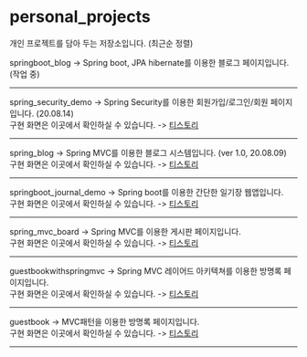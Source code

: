 # personal_projects
개인 프로젝트를 담아 두는 저장소입니다. (최근순 정렬)

springboot_blog -> Spring boot, JPA hibernate를 이용한 블로그 페이지입니다. (작업 중) 
<br>
<hr>
spring_security_demo -> Spring Security를 이용한 회원가입/로그인/회원 페이지 입니다. (20.08.14) <br>
구현 화면은 이곳에서 확인하실 수 있습니다. -> <a href="https://contradicto-lee.tistory.com/entry/200814-Spring-Security-%EA%B5%AC%ED%98%84"> 티스토리 </a>
<hr>

spring_blog -> Spring MVC를 이용한 블로그 시스템입니다. (ver 1.0, 20.08.09) <br>
구현 화면은 이곳에서 확인하실 수 있습니다. -> <a href="https://contradicto-lee.tistory.com/entry/200811-Spring-MVC%EB%A5%BC-%EC%9D%B4%EC%9A%A9%ED%95%9C-%EB%B8%94%EB%A1%9C%EA%B7%B8-%EC%8B%9C%EC%8A%A4%ED%85%9C-10">티스토리</a>
<hr>

springboot_journal_demo -> Spring boot를 이용한 간단한 일기장 웹앱입니다. <br>
구현 화면은 이곳에서 확인하실 수 있습니다. -> <a href="https://contradicto-lee.tistory.com/entry/dfsdfdsf">티스토리</a>
<hr>

spring_mvc_board -> Spring MVC를 이용한 게시판 페이지입니다. <br>
구현 화면은 이곳에서 확인하실 수 있습니다. -> <a href="https://contradicto-lee.tistory.com/entry/200804-Spring-MVC-%EA%B2%8C%EC%8B%9C%ED%8C%90ver10">티스토리</a>
<hr>

guestbookwithspringmvc -> Spring MVC 레이어드 아키텍쳐를 이용한 방명록 페이지입니다. <br>
구현 화면은 이곳에서 확인하실 수 있습니다. -> <a href="https://contradicto-lee.tistory.com/entry/200729-Spring-MVC-%EA%B8%B0%EB%B0%98-%EB%B0%A9%EB%AA%85%EB%A1%9D">티스토리</a>
<hr>

guestbook -> MVC패턴을 이용한 방명록 페이지입니다. <br>
구현 화면은 이곳에서 확인하실 수 있습니다. -> <a href="https://contradicto-lee.tistory.com/entry/200724-MVC-%EA%B8%B0%EB%B0%98-Java-%EB%B0%A9%EB%AA%85%EB%A1%9D" rel="nofollow" target="_blank">티스토리</a>
<hr>

